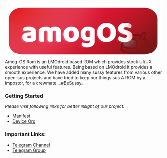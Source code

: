 <img src="https://raw.githubusercontent.com/AmogOS-Rom/.github/main/profile/mogus.png" width="max-content" height="auto"/>
Amog-OS Rom is an LMOdroid based ROM which provides stock UI/UX experience with useful features. Being based on LMOdroid it provides a smooth experience. We have added many sussy features from various other open-sus projects and have tried to keep our things sus A ROM by a impostor, for a crewmate. _#BeSussy_


### Getting Started

_Please visit following links for better insight of our project:_

- [Manifest](https://github.com/AmogOS-Rom/android_manifest)
- [Device Org](https://github.com/AmogOS-devices)

### Important Links:

- [Telegram Channel](https://t.me/amogosrom)
- [Telegram Group](https://t.me/amogoschat)
